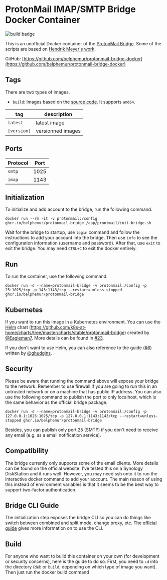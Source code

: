 # ProtonMail IMAP/SMTP Bridge Docker Container

![build badge](https://github.com/belphemur/protonmail-bridge-docker/workflows/build%20from%20source/badge.svg)

This is an unofficial Docker container of the [ProtonMail Bridge](https://protonmail.com/bridge/). Some of the scripts are based on [Hendrik Meyer's work](https://gitlab.com/T4cC0re/protonmail-bridge-docker).

GitHub: [https://github.com/belphemur/protonmail-bridge-docker](https://github.com/belphemur/protonmail-bridge-docker)

## Tags

There are two types of images.
 - `build`: Images based on the [source code](https://github.com/ProtonMail/proton-bridge). It supports `amd64`.

tag | description
 -- | --
`latest` | latest image
`[version]` | versionned images

## Ports
Protocol | Port
 -- | --
`smtp` | 1025
`imap` | 1143

## Initialization

To initialize and add account to the bridge, run the following command.

```
docker run --rm -it -v protonmail:/config ghcr.io/belphemur/protonmail-bridge /app/prontmail/init-bridge.sh
```

Wait for the bridge to startup, use `login` command and follow the instructions to add your account into the bridge. Then use `info` to see the configuration information (username and password). After that, use `exit` to exit the bridge. You may need `CTRL+C` to exit the docker entirely.

## Run

To run the container, use the following command.

```
docker run -d --name=protonmail-bridge -v protonmail:/config -p 25:1025/tcp -p 143:1143/tcp --restart=unless-stopped ghcr.io/belphemur/protonmail-bridge
```

## Kubernetes

If you want to run this image in a Kubernetes environment. You can use the [Helm](https://helm.sh/) chart (https://github.com/k8s-at-home/charts/tree/master/charts/stable/protonmail-bridge) created by [@Eagleman7](https://github.com/Eagleman7). More details can be found in [#23](https://github.com/belphemur/protonmail-bridge-docker/issues/23).

If you don't want to use Helm, you can also reference to the guide ([#6](https://github.com/belphemur/protonmail-bridge-docker/issues/6)) written by [@ghudgins](https://github.com/ghudgins).

## Security

Please be aware that running the command above will expose your bridge to the network. Remember to use firewall if you are going to run this in an untrusted network or on a machine that has public IP address. You can also use the following command to publish the port to only localhost, which is the same behavior as the official bridge package.

```
docker run -d --name=protonmail-bridge -v protonmail:/config -p 127.0.0.1:1025:1025/tcp -p 127.0.0.1:1143:1143/tcp --restart=unless-stopped ghcr.io/belphemur/protonmail-bridge
```

Besides, you can publish only port 25 (SMTP) if you don't need to receive any email (e.g. as a email notification service).

## Compatibility

The bridge currently only supports some of the email clients. More details can be found on the official website. I've tested this on a Synology DiskStation and it runs well. However, you may need ssh onto it to run the interactive docker command to add your account. The main reason of using this instead of environment variables is that it seems to be the best way to support two-factor authentication.

## Bridge CLI Guide

The initialization step exposes the bridge CLI so you can do things like switch between combined and split mode, change proxy, etc. The [official guide](https://protonmail.com/support/knowledge-base/bridge-cli-guide/) gives more information on to use the CLI.

## Build

For anyone who want to build this container on your own (for development or security concerns), here is the guide to do so. First, you need to `cd` into the directory (`deb` or `build`, depending on which type of image you want). Then just run the docker build command

